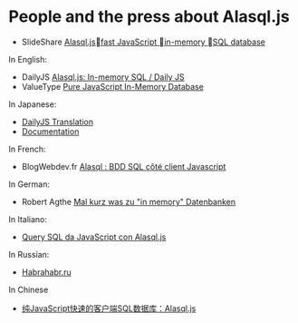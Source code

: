 # People and the press about Alasql.js

* SlideShare [Alasql.jsfast JavaScript in-memory SQL database](http://www.slideshare.net/AndreyGershun/alasqljsfast-javascript-inmemory-sql-database)

In English:

* DailyJS [Alasql.js: In-memory SQL / Daily JS](http://dailyjs.com/2014/11/06/alasql/)
* ValueType [Pure JavaScript In-Memory Database](http://valuetype.wordpress.com/2014/11/07/pure-javascript-in-memory-database/)

In Japanese:

* [DailyJS Translation](http://panda.node.ws/?p=333)
* [Documentation](http://www.open-open.com/lib/view/open1415688317196.html)

In French:

* BlogWebdev.fr [Alasql : BDD SQL côté client Javascript](http://blogwebdev.fr/Alasql-BDD-SQL-cote-client-Javascript/)

In German:

* Robert Agthe [Mal kurz was zu "in memory" Datenbanken](http://robert-agthe.de/post/1415372558184-Mal-kurz-was-zu-in-memory-Datenbanken)

In Italiano:

* [Query SQL da JavaScript con Alasql.js](http://blog.mrwebmaster.it/2014/11/14/query-sql-da-javascript-con-alasql-js.html)

In Russian:

* [Habrahabr.ru](http://habrahabr.ru/company/zfort/blog/242709/)

In Chinese

* [纯JavaScript快速的客户端SQL数据库：Alasql.js](http://www.open-open.com/lib/view/open1415688317196.html)